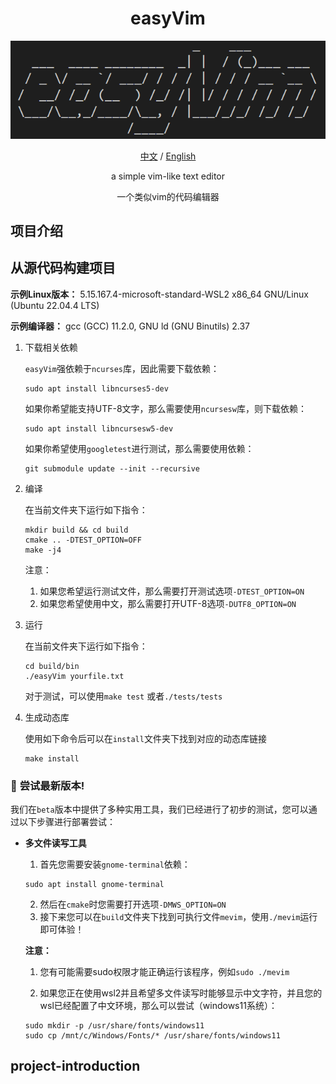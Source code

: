 <div align=center>

# easyVim

![img.png](https://github.com/redhecker/easyVim/blob/main/docs/ev_logo.png)

[中文](#项目介绍) /
[English](#project-introduction)

a simple vim-like text editor

一个类似vim的代码编辑器

<!-- ![img.png](Publication%2FPic%2Fimg.png) -->

</div>

## 项目介绍

## 从源代码构建项目

**示例Linux版本：** 5.15.167.4-microsoft-standard-WSL2 x86_64 GNU/Linux (Ubuntu 22.04.4 LTS)

**示例编译器：** gcc (GCC) 11.2.0, GNU ld (GNU Binutils) 2.37

1. 下载相关依赖

    `easyVim`强依赖于`ncurses`库，因此需要下载依赖：
    ```shell
    sudo apt install libncurses5-dev
    ```

    如果你希望能支持UTF-8文字，那么需要使用`ncursesw`库，则下载依赖：
    ```shell
    sudo apt install libncursesw5-dev
    ```

    如果你希望使用`googletest`进行测试，那么需要使用依赖：
    ```shell
    git submodule update --init --recursive
    ```

3. 编译
   
   在当前文件夹下运行如下指令：
    ```shell
    mkdir build && cd build 
    cmake .. -DTEST_OPTION=OFF 
    make -j4
    ```

    注意：
    
    1. 如果您希望运行测试文件，那么需要打开测试选项`-DTEST_OPTION=ON`
    2. 如果您希望使用中文，那么需要打开UTF-8选项`-DUTF8_OPTION=ON`


4. 运行
   
   在当前文件夹下运行如下指令：
    ```shell
    cd build/bin
    ./easyVim yourfile.txt
    ```

    对于测试，可以使用`make test`
    或者`./tests/tests`

5. 生成动态库
   
   使用如下命令后可以在`install`文件夹下找到对应的动态库链接
    ```shell
    make install
    ```

### :rocket: **尝试最新版本!**

我们在`beta`版本中提供了多种实用工具，我们已经进行了初步的测试，您可以通过以下步骤进行部署尝试：

- **多文件读写工具**

    1. 首先您需要安装`gnome-terminal`依赖：
   ```shell
   sudo apt install gnome-terminal
   ```

   2. 然后在`cmake`时您需要打开选项`-DMWS_OPTION=ON`
   3. 接下来您可以在`build`文件夹下找到可执行文件`mevim`，使用`./mevim`运行即可体验！

    **注意：**

    1. 您有可能需要sudo权限才能正确运行该程序，例如`sudo ./mevim`
   
    2. 如果您正在使用wsl2并且希望多文件读写时能够显示中文字符，并且您的wsl已经配置了中文环境，那么可以尝试（windows11系统）：
    ```shell
    sudo mkdir -p /usr/share/fonts/windows11
    sudo cp /mnt/c/Windows/Fonts/* /usr/share/fonts/windows11
    ```


## project-introduction
